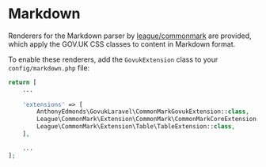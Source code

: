 # Markdown

Renderers for the Markdown parser by [league/commonmark](https://github.com/thephpleague/commonmark/) are provided, which apply the GOV.UK CSS classes to content in Markdown format.

To enable these renderers, add the `GovukExtension` class to your `config/markdown.php` file:

```php
return [
    ...
    
    'extensions' => [
        AnthonyEdmonds\GovukLaravel\CommonMarkGovukExtension::class,
        League\CommonMark\Extension\CommonMark\CommonMarkCoreExtension::class,
        League\CommonMark\Extension\Table\TableExtension::class,
    ],

    ...
];
```
